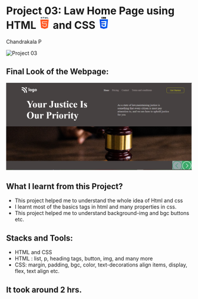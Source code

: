 # Project 03: Law Home Page using HTML ![](./final-look/html-5.png) and CSS ![](./final-look/css-3.png)

Chandrakala P

![Project 03](https://img.shields.io/badge/Project%20-03-green)

## Final Look of the Webpage:

![Final Look of the Website](./final-look/final.PNG)

## What I learnt from this Project?

- This project helped me to understand the whole idea of Html and css
- I learnt most of the basics tags in html and many properties in css.
- This project helped me to understand background-img and bgc buttons etc.

## Stacks and Tools:

- HTML and CSS
- HTML : list, p, heading tags, button, img, and many more
- CSS: margin, padding, bgc, color, text-decorations align items, display, flex, text align etc.

## It took around 2 hrs.
